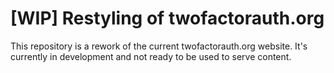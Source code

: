 # [WIP] Restyling of twofactorauth.org

This repository is a rework of the current twofactorauth.org website. It's currently in development and not ready to be used to serve content.
